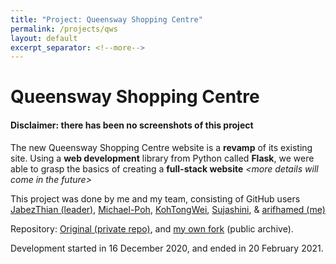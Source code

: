 ```yaml
---
title: "Project: Queensway Shopping Centre"
permalink: /projects/qws
layout: default
excerpt_separator: <!--more-->
---
```

<h1 class="text-center">Queensway Shopping Centre</h1>

#### **Disclaimer**: there has been no screenshots of this project

The new Queensway Shopping Centre website is a **revamp** of its existing site. Using a **web development** library from Python called **Flask**, we were able to grasp the basics of creating a **full-stack website** <!--more-->_&lt;more details will come in the future&gt;_


This project was done by me and my team, consisting of GitHub users <a href="https://github.com/JabezThian" target="_blank">JabezThian (leader)</a>, <a href="https://github.com/Michael-Poh" target="_blank">Michael-Poh</a>, <a href="https://github.com/KohTongWei" target="_blank">KohTongWei</a>, <a href="https://github.com/Sujashini" target="_blank">Sujashini</a>, & <a href="https://github.com/arifhamed" target="_blank">arifhamed (me)</a>


Repository: <a href="https://github.com/JabezThian/App-Development" target="_blank">Original (private repo)</a>, and <a href="https://github.com/arifhamed/IT1966-appdevelopmentproj" target="_blank">my own fork</a> (public archive). 

Development started in <span class="timestamp">16 December 2020</span>, and ended in <span class="timestamp">20 February 2021</span>.